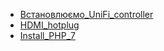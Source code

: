 * [Встановлюємо_UniFi_controller](Raspberry_Pi/Встановлюємо_UniFi_controller.md)
* [HDMI_hotplug](Raspberry_Pi/HDMI_hotplug.md)
* [Install_PHP_7](Raspberry_Pi/Install_PHP_7.md)
